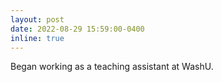 ```yaml
---
layout: post
date: 2022-08-29 15:59:00-0400
inline: true
---
```


Began working as a teaching assistant at WashU.
